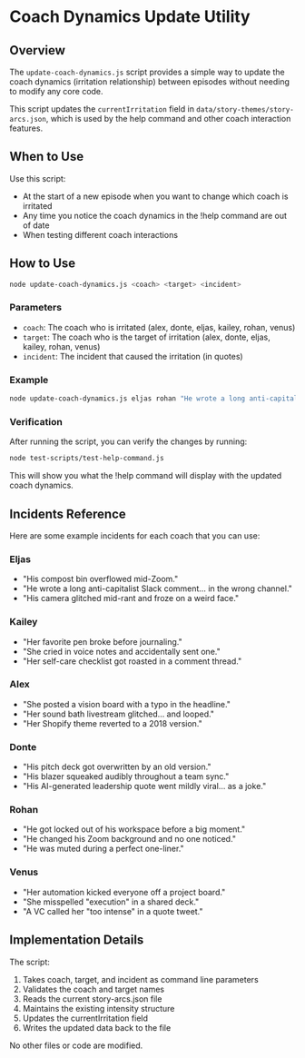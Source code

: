 # Coach Dynamics Update Utility

## Overview

The `update-coach-dynamics.js` script provides a simple way to update the coach dynamics (irritation relationship) between episodes without needing to modify any core code.

This script updates the `currentIrritation` field in `data/story-themes/story-arcs.json`, which is used by the help command and other coach interaction features.

## When to Use

Use this script:
- At the start of a new episode when you want to change which coach is irritated
- Any time you notice the coach dynamics in the !help command are out of date
- When testing different coach interactions

## How to Use

```bash
node update-coach-dynamics.js <coach> <target> <incident>
```

### Parameters

- `coach`: The coach who is irritated (alex, donte, eljas, kailey, rohan, venus)
- `target`: The coach who is the target of irritation (alex, donte, eljas, kailey, rohan, venus)
- `incident`: The incident that caused the irritation (in quotes)

### Example

```bash
node update-coach-dynamics.js eljas rohan "He wrote a long anti-capitalist Slack comment… in the wrong channel."
```

### Verification

After running the script, you can verify the changes by running:

```bash
node test-scripts/test-help-command.js
```

This will show you what the !help command will display with the updated coach dynamics.

## Incidents Reference

Here are some example incidents for each coach that you can use:

### Eljas
- "His compost bin overflowed mid-Zoom."
- "He wrote a long anti-capitalist Slack comment… in the wrong channel."
- "His camera glitched mid-rant and froze on a weird face."

### Kailey
- "Her favorite pen broke before journaling."
- "She cried in voice notes and accidentally sent one."
- "Her self-care checklist got roasted in a comment thread."

### Alex
- "She posted a vision board with a typo in the headline."
- "Her sound bath livestream glitched… and looped."
- "Her Shopify theme reverted to a 2018 version."

### Donte
- "His pitch deck got overwritten by an old version."
- "His blazer squeaked audibly throughout a team sync."
- "His AI-generated leadership quote went mildly viral… as a joke."

### Rohan
- "He got locked out of his workspace before a big moment."
- "He changed his Zoom background and no one noticed."
- "He was muted during a perfect one-liner."

### Venus
- "Her automation kicked everyone off a project board."
- "She misspelled \"execution\" in a shared deck."
- "A VC called her \"too intense\" in a quote tweet."

## Implementation Details

The script:
1. Takes coach, target, and incident as command line parameters
2. Validates the coach and target names
3. Reads the current story-arcs.json file
4. Maintains the existing intensity structure
5. Updates the currentIrritation field
6. Writes the updated data back to the file

No other files or code are modified. 